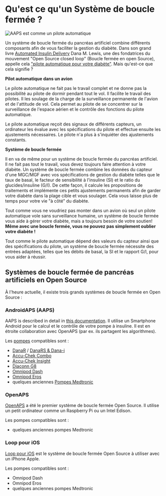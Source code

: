# Qu'est ce qu'un Système de boucle fermée ?

![AAPS est comme un pilote automatique](../images/autopilot.png)

Un système de boucle fermée du pancréas artificiel combine différents composants afin de vous faciliter la gestion du diabète. Dans son grand livre [Automated Insulin Delivery](https://www.artificialpancreasbook.com/) Dana M. Lewis, une des fondatrices du mouvement "Open Source closed loop" (Boucle fermée en open Source), appelle cela ["pilote automatique pour votre diabète"](https://www.artificialpancreasbook.com/3.-getting-started-with-your-aps). Mais qu'est-ce que cela signifie ?

**Pilot automatique dans un avion**

Le pilote automatique ne fait pas le travail complet et ne donne pas la possibilité au pilote de dormir pendant tout le vol. Il facilite le travail des pilotes. Il les soulage de la charge de la surveillance permanente de l'avion et de l'attitude de vol. Cela permet au pilote de se concentrer sur la surveillance de l'espace aérien et le contrôle des fonctions du pilote automatique.

Le pilote automatique reçoit des signaux de différents capteurs, un ordinateur les évalue avec les spécifications du pilote et effectue ensuite les ajustements nécessaires. Le pilote n'a plus à s'inquiéter des ajustements constants.

**Système de boucle fermée**

Il en va de même pour un système de boucle fermée du pancréas artificiel. Il ne fait pas tout le travail, vous devez toujours faire attention à votre diabète. Un système de boucle fermée combine les données du capteur d'une MGC/MGF avec vos spécifications de gestion du diabète telles que le taux de basal, le facteur de sensibilité à l'insuline (SI) et le ratio du glucides/insuline (G/I). De cette façon, il calcule les propositions de traitements et implémente ces petits ajustements permanents afin de garder votre diabète dans la plage cible et vous soulager. Cela vous laisse plus de temps pour votre vie "à côté" du diabète.

Tout comme vous ne voudriez pas monter dans un avion où seul un pilote automatique vole sans surveillance humaine, un système de boucle fermée vous aide à gérer votre diabète, mais a toujours besoin de votre soutien! **Même avec une boucle fermée, vous ne pouvez pas simplement oublier votre diabète !**

Tout comme le pilote automatique dépend des valeurs du capteur ainsi que des spécifications du pilote, un système de boucle fermée nécessite des entrées adaptées, telles que les débits de basal, la SI et le rapport G/I, pour vous aider à réussir.

## Systèmes de boucle fermée de pancréas artificiels en Open Source

À l'heure actuelle, il existe trois grands systèmes de boucle fermée en Open Source :

### AndroidAPS (AAPS)

AAPS is described in detail in [this documentation](./WhatisAndroidAPS.html). Il utilise un Smartphone Android pour le calcul et le contrôle de votre pompe à insuline. Il est en étroite collaboration avec OpenAPS (par ex. ils partagent les algorithmes).

Les [pompes](../Hardware/pumps.md) compatibles sont :

- [DanaR](../Configuration/DanaR-Insulin-Pump.md) / [DanaRS & Dana-i](../Configuration/DanaRS-Insulin-Pump.html)
- [Accu-Chek Combo](../Configuration/Accu-Chek-Combo-Pump.md)
- [Accu-Chek Insight](../Configuration/Accu-Chek-Insight-Pump.md)
- [Diaconn G8](../Configuration/DiaconnG8.md)
- [Omnipod Dash](../Configuration/OmnipodDASH.md)
- [Omnipod Eros](../Configuration/OmnipodEros.md)
- quelques anciennes [Pompes Medtronic](../Configuration/MedtronicPump.md)

### OpenAPS

[OpenAPS](https://openaps.readthedocs.io) a été le premier système de boucle fermée Open Source. Il utilise un petit ordinateur comme un Raspberry Pi ou un Intel Edison.

Les pompes compatibles sont :

- quelques anciennes pompes Medtronic

### Loop pour iOS

[Loop pour iOS](https://loopkit.github.io/loopdocs/) est le système de boucle fermée Open Source à utiliser avec un iPhone Apple.

Les pompes compatibles sont :

- Omnipod Dash
- Omnipod Eros
- quelques anciennes pompes Medtronic
